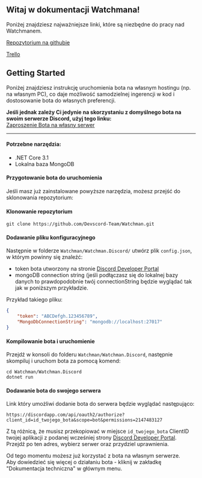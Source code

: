 ## Witaj w dokumentacji Watchmana!  

Poniżej znajdziesz najważniejsze linki, które są niezbędne do pracy nad Watchmanem.  

[Repozytorium na githubie](https://github.com/Devscord-Team/Watchman)  

[Trello](https://trello.com/b/xpN9bYtR/watchman)  

## Getting Started  


Poniżej znajdziesz instrukcję uruchomienia bota na własnym hostingu (np. na własnym PC), co daje możliwość samodzielnej ingerencji w kod i dostosowanie bota do własnych preferencji.  

**Jeśli jednak zależy Ci jedynie na skorzystaniu z domyślnego bota na swoim serwerze Discord, użyj tego linku:**  
[Zaproszenie Bota na własny serwer](https://discordapp.com/api/oauth2/authorize?client_id=636274997786312723&permissions=2147483127&scope=bot)  

***  

#### Potrzebne narzędzia:  

* .NET Core 3.1  
* Lokalna baza MongoDB  

#### Przygotowanie bota do uruchomienia  

Jeśli masz już zainstalowane powyższe narzędzia, możesz przejść do sklonowania repozytorium:  

#### Klonowanie repozytorium  

```  
git clone https://github.com/Devscord-Team/Watchman.git  
```  

#### Dodawanie pliku konfiguracyjnego  

Następnie w folderze `Watchman/Watchman.Discord/` utwórz plik `config.json`, w którym powinny się znaleźć:  
* token bota utworzony na stronie [Discord Developer Portal](https://discordapp.com/developers/applications)  
* mongoDB connection string (jeśli podłączasz się do lokalnej bazy danych to prawdopodobnie twój connectionString będzie wyglądać tak jak w poniższym przykładzie.  

Przykład takiego pliku:  
```json  
{  
    "token": "ABCDefgh.123456789",  
    "MongoDbConnectionString": "mongodb://localhost:27017"  
}  
```  

#### Kompilowanie bota i uruchomienie  

Przejdź w konsoli do folderu `Watchman/Watchman.Discord`, następnie skompiluj i uruchom bota za pomocą komend:  

```  
cd Watchman/Watchman.Discord  
dotnet run  
```  

#### Dodawanie bota do swojego serwera  

Link który umożliwi dodanie bota do serwera będzie wyglądać następująco:  

```  
https://discordapp.com/api/oauth2/authorize?client_id=id_twojego_bota&scope=bot&permissions=2147483127  
```  

Z tą różnicą, że musisz przekopiować w miejsce `id_twojego_bota` ClientID twojej aplikacji z podanej wcześniej strony [Discord Developer Portal](https://discordapp.com/developers/applications).
Przejdź po ten adres, wybierz serwer oraz przydziel uprawnienia.  

Od tego momentu możesz już korzystać z bota na własnym serwerze.  
Aby dowiedzieć się więcej o działaniu bota - kliknij w zakładkę "Dokumentacja techniczna" w głównym  menu.  
